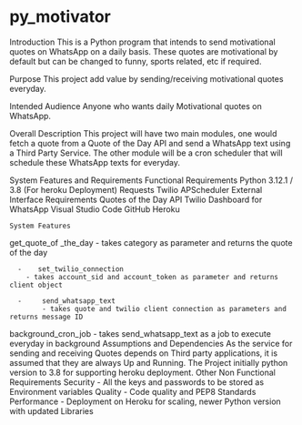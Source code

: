 # py_motivator

Introduction
This is a Python program that intends to send motivational quotes on WhatsApp on a daily basis. These quotes are motivational by default but can be changed to funny, sports related, etc if required.

Purpose
This project add value by sending/receiving motivational quotes everyday.

Intended Audience
Anyone who wants daily Motivational quotes on WhatsApp.

Overall Description
This project will have two main modules, one would fetch a quote from a Quote of the Day API
and send a WhatsApp text using a Third Party Service. The other module will be a cron scheduler that will schedule these WhatsApp texts for everyday.

System Features and Requirements
	Functional Requirements
Python 3.12.1 / 3.8 (For heroku Deployment)
Requests
Twilio
APScheduler
	External Interface Requirements
Quotes of the Day API
Twilio Dashboard for WhatsApp
Visual Studio Code
GitHub
Heroku

	System Features
get_quote_of _the_day
	- takes category as parameter and returns the quote of the day

      -    set_twilio_connection
		- takes account_sid and account_token as parameter and returns client object

      - 	send_whatsapp_text
      		- takes quote and twilio client connection as parameters and returns message ID      

background_cron_job
	- takes send_whatsapp_text as a job to execute everyday in background
Assumptions and Dependencies
As the service for sending and receiving Quotes depends on Third party applications, it is assumed that they are always Up and Running.
The Project initially python version to 3.8 for supporting heroku deployment.
Other Non Functional Requirements
Security - All the keys and passwords to be stored as Environment variables
Quality - Code quality and PEP8 Standards
Performance - Deployment on Heroku for scaling, newer Python version with updated Libraries

